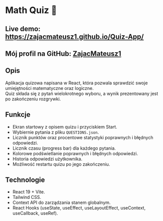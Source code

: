# Math Quiz 🧮

## Live demo: https://zajacmateusz1.github.io/Quiz-App/

## Mój profil na GitHub: [ZajacMateusz1](https://github.com/ZajacMateusz1)

## Opis

Aplikacja quizowa napisana w React, która pozwala sprawdzić swoje umiejętności matematyczne oraz logiczne.  
Quiz składa się z pytań wielokrotnego wyboru, a wynik prezentowany jest po zakończeniu rozgrywki.

## Funkcje

- Ekran startowy z opisem quizu i przyciskiem Start.
- Wybiernie pytania z pliku `QUESTIONS.json`.
- Licznik punktów oraz procentowe statystyki poprawnych i błędnych odpowiedzi.
- Licznik czasu (progress bar) dla każdego pytania.
- Kolorowe podświetlanie poprawnych i błędnych odpowiedzi.
- Historia odpowiedzi użytkownika.
- Możliwość restartu quizu po jego zakończeniu.

## Technologie

- React 19 + Vite.
- Tailwind CSS.
- Context API do zarządzania stanem globalnym.
- React Hooks (useState, useEffect, useLayoutEffect, useContext, useCallback, useRef).
